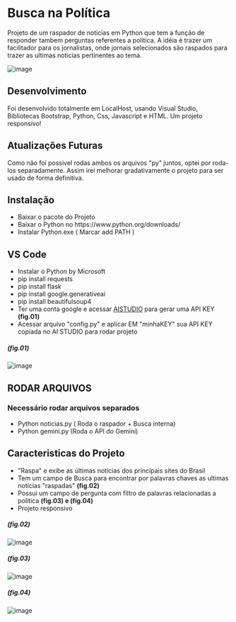 <h1>Busca na Política</h1>
Projeto de um raspador de noticias em Python que tem a função de responder tambem perguntas referentes a politica.
A idéia é trazer um facilitador para os jornalistas, onde jornais selecionados são raspados para trazer as ultimas noticias pertinentes ao tema.

![image](https://github.com/DedecoDev/imersao_proj/assets/137828839/4a47e530-66ed-44dc-9a9a-976d29cb906c)

<h2>Desenvolvimento</h2>
Foi desenvolvido totalmente em LocalHost, usando Visual Studio, Bibliotecas Bootstrap, Python, Css, Javascript e HTML.
Um projeto responsivo!

<h2>Atualizações Futuras</h2>
Como não foi possivel rodas ambos os arquivos "py" juntos, optei por roda-los separadamente. Assim irei melhorar gradativamente o projeto para ser usado de forma definitiva.

<h2>Instalação</h2>
<ul>
  <li>Baixar o pacote do Projeto</li>
  <li>Baixar o Python no https://www.python.org/downloads/</li>
  <li>Instalar Python.exe ( Marcar add PATH )</li>
</ul>

<h2>VS Code</h2>
<ul>
  <li>Instalar o Python by Microsoft </li>
  <li>pip install requests</li>
  <li>pip install flask</li>
  <li>pip install google.generativeai</li>
  <li>pip install beautifulsoup4</li>
  <li>Ter uma conta google e acessar <a href="https://aistudio.google.com/app/apikey">AISTUDIO</a> para gerar uma API KEY <strong>(fig.01)</strong></li>
  <li>Acessar arquivo "config.py" e aplicar EM "minhaKEY" sua API KEY copiada no AI STUDIO para rodar projeto</li>
</ul>

<h5>(fig.01)</h5>

![image](https://github.com/DedecoDev/imersao_proj/assets/137828839/104f282c-5c84-4a65-9771-1638ed38e37b)


<h2>RODAR ARQUIVOS</h2>
<h3>Necessário rodar arquivos separados</h3>
<ul>
  <li>Python noticias.py ( Roda o raspador + Busca interna)</li>
  <li>Python gemini.py (Roda o API do Gemini)</li>
</ul>

<h2>Caracteristicas do Projeto</h2>
<ul>
<li>"Raspa" e exibe as últimas notícias dos principais sites do Brasil</li>
<li>Tem um campo de Busca para encontrar por palavras chaves as ultimas noticias "raspadas" <strong>(fig.02)</strong></li>
<li>Possui um campo de pergunta com filtro de palavras relacionadas a politica <strong>(fig.03) e (fig.04)</strong></li>
<li>Projeto responsivo</li>  
</ul>

<h5>(fig.02)</h5>

![image](https://github.com/DedecoDev/imersao_proj/assets/137828839/509db01a-1c74-439c-8727-80f0c2e3ad8f)

<h5>(fig.03)</h5>

![image](https://github.com/DedecoDev/imersao_proj/assets/137828839/3d885c1d-7721-4475-9045-c7e25c5a1e71)

<h5>(fig.04)</h5>

![image](https://github.com/DedecoDev/imersao_proj/assets/137828839/c66a77e3-ec91-49f9-a321-1d2665948739)



